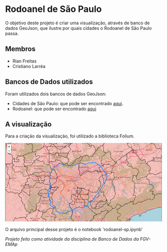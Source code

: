 # Rodoanel de São Paulo
O objetivo deste projeto é criar uma visualização, através de banco de dados GeoJson, que ilustre por quais cidades o Rodoanel de São Paulo passa.

## Membros

- Rian Freitas
- Cristiano Larréa

## Bancos de Dados utilizados 
Foram utilizados dois bancos de dados GeoJson:
- Cidades de São Paulo: que pode ser encontrado [aqui](https://github.com/tbrugz/geodata-br).
- Rodoanel: que pode ser encontrado [aqui](https://dados.gov.br/dataset/mpog_transporte_rodoviario_rodoanel_sp)

## A visualização
Para a criação da visualização, foi utilizado a biblioteca Folium.

![Mapa do Rodoanel](images\rodoanel-mapa.png)

O arquivo principal desse projeto é o notebook 'rodoanel-sp.ipynb'

*Projeto feito como atividade da disciplina de Banco de Dados da FGV-EMAp*